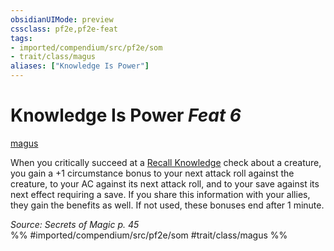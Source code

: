 ```yaml
---
obsidianUIMode: preview
cssclass: pf2e,pf2e-feat
tags:
- imported/compendium/src/pf2e/som
- trait/class/magus
aliases: ["Knowledge Is Power"]
---
```

# Knowledge Is Power  *Feat 6*  
[magus](rules/traits/magus-som.md)  


When you critically succeed at a [Recall Knowledge](recall-knowledge.md) check about a creature, you gain a +1 circumstance bonus to your next attack roll against the creature, to your AC against its next attack roll, and to your save against its next effect requiring a save. If you share this information with your allies, they gain the benefits as well. If not used, these bonuses end after 1 minute.

*Source: Secrets of Magic p. 45*  
%% #imported/compendium/src/pf2e/som #trait/class/magus %%